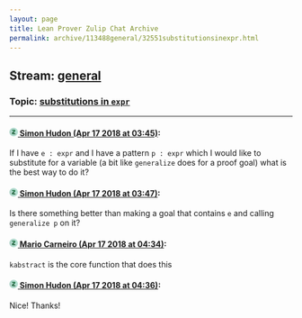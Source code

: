 ```yaml
---
layout: page
title: Lean Prover Zulip Chat Archive 
permalink: archive/113488general/32551substitutionsinexpr.html
---
```


## Stream: [general](index.html)
### Topic: [substitutions in `expr`](32551substitutionsinexpr.html)

---

#### [![Click to go to Zulip](../../assets/img/zulip2.png) Simon Hudon (Apr 17 2018 at 03:45)](https://leanprover.zulipchat.com/#narrow/stream/113488-general/topic/substitutions%20in%20%60expr%60/near/125176108):
If I have `e : expr` and I have a pattern `p : expr` which I would like to substitute for a variable (a bit like `generalize` does for a proof goal) what is the best way to do it?

#### [![Click to go to Zulip](../../assets/img/zulip2.png) Simon Hudon (Apr 17 2018 at 03:47)](https://leanprover.zulipchat.com/#narrow/stream/113488-general/topic/substitutions%20in%20%60expr%60/near/125176166):
Is there something better than making a goal that contains `e` and calling `generalize p` on it?

#### [![Click to go to Zulip](../../assets/img/zulip2.png) Mario Carneiro (Apr 17 2018 at 04:34)](https://leanprover.zulipchat.com/#narrow/stream/113488-general/topic/substitutions%20in%20%60expr%60/near/125177661):
`kabstract` is the core function that does this

#### [![Click to go to Zulip](../../assets/img/zulip2.png) Simon Hudon (Apr 17 2018 at 04:36)](https://leanprover.zulipchat.com/#narrow/stream/113488-general/topic/substitutions%20in%20%60expr%60/near/125177712):
Nice! Thanks!

